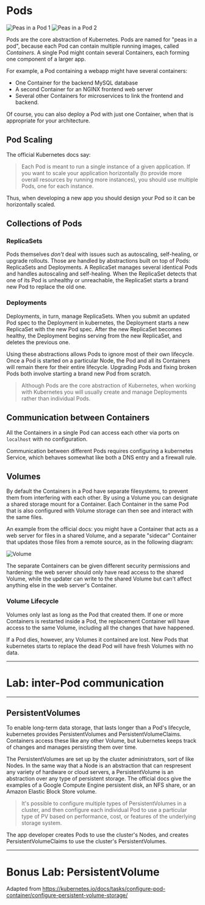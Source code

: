 # Pods

![Peas in a Pod 1](/k8s-workshop/scenarios/session-02-Angus/assets/wood-pea-pod-1.png)
![Peas in a Pod 2](/k8s-workshop/scenarios/session-02-Angus/assets/wood-pea-pod-2.png)

Pods are the core abstraction of Kubernetes. Pods are named for "peas in a pod", because each Pod can contain multiple running images, called _Containers_. A single Pod might contain several Containers, each forming one component of a larger app.

For example, a Pod containing a webapp might have several containers:

- One Container for the backend MySQL database
- A second Container for an NGINX frontend web server
- Several other Containers for microservices to link the frontend and backend.

Of course, you can also deploy a Pod with just one Container, when that is appropriate for your architecture.

## Pod Scaling

The official Kubernetes docs say:

> Each Pod is meant to run a single instance of a given application. If you want to scale your application horizontally (to provide more overall resources by running more instances), you should use multiple Pods, one for each instance.

Thus, when developing a new app you should design your Pod so it can be horizontally scaled.

## Collections of Pods

### ReplicaSets

Pods themselves *don't* deal with issues such as autoscaling, self-healing, or upgrade rollouts. Those are handled by abstractions built on top of Pods: ReplicaSets and Deployments. A ReplicaSet manages several identical Pods and handles autoscaling and self-healing. When the ReplicaSet detects that one of its Pod is unhealthy or unreachable, the ReplicaSet starts a brand new Pod to replace the old one.

### Deployments

Deployments, in turn, manage ReplicaSets. When you submit an updated Pod spec to the Deployment in kubernetes, the Deployment starts a new ReplicaSet with the new Pod spec. After the new ReplicaSet becomes healthy, the Deployment begins serving from the new ReplicaSet, and deletes the previous one.

Using these abstractions allows Pods to ignore most of their own lifecycle. Once a Pod is started on a particular Node, the Pod and all its Containers will remain there for their entire lifecycle. Upgrading Pods and fixing broken Pods both involve starting a brand new Pod from scratch.

> Although Pods are the core abstraction of Kubernetes, when working with Kubernetes you will usually create and manage Deployments rather than individual Pods.

## Communication between Containers

All the Containers in a single Pod can access each other via ports on `localhost` with no configuration.

Communication between different Pods requires configuring a kubernetes Service, which behaves somewhat like both a DNS entry and a firewall rule.

## Volumes

By default the Containers in a Pod have separate filesystems, to prevent them from interfering with each other. By using a Volume you can designate a shared storage mount for a Container. Each Container in the same Pod that is also configured with Volume storage can then see and interact with the same files.

An example from the official docs: you might have a Container that acts as a web server for files in a shared Volume, and a separate "sidecar" Container that updates those files from a remote source, as in the following diagram:

![Volume](/k8s-workshop/scenarios/session-02-core-concepts/assets/volumes-example.png)

The separate Containers can be given different security permissions and hardening: the web server should only have read access to the shared Volume, while the updater can write to the shared Volume but can't affect anything else in the web server's Container.

### Volume Lifecycle

Volumes only last as long as the Pod that created them. If one or more Containers is restarted inside a Pod, the replacement Container will have access to the same Volume, including all the changes that have happened.

If a Pod dies, however, any Volumes it contained are lost. New Pods that kubernetes starts to replace the dead Pod will have fresh Volumes with no data.

---

# Lab: inter-Pod communication

---

## PersistentVolumes

To enable long-term data storage, that lasts longer than a Pod's lifecycle, kubernetes provides PersistentVolumes and PersistentVolumeClaims. Containers access these like any other Volume, but kubernetes keeps track of changes and manages persisting them over time.

The PersistentVolumes are set up by the cluster administrators, sort of like Nodes. In the same way that a Node is an abstraction that can respresent any variety of hardware or cloud servers, a PersistentVolume is an abstraction over any type of persistent storage. The official docs give the examples of a Google Compute Engine persistent disk, an NFS share, or an Amazon Elastic Block Store volume.

> It's possible to configure multiple types of PersistentVolumes in a cluster, and then configure each individual Pod to use a particular type of PV based on performance, cost, or features of the underlying storage system.

The app developer creates Pods to use the cluster's Nodes, and creates PersistentVolumeClaims to use the cluster's PersistentVolumes.

---

# Bonus Lab: PersistentVolume

Adapted from https://kubernetes.io/docs/tasks/configure-pod-container/configure-persistent-volume-storage/
